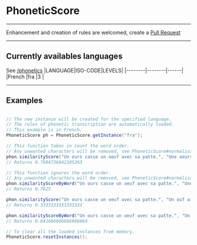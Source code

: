# PhoneticScore
----------

Enhancement and creation of rules are welcomed, create a [Pull Request](https://github.com/lpouit/PhoneticScore/pulls)

----------

## Currently availables languages
See [/phonetics](/phonetics)
|LANGUAGE|ISO-CODE|LEVELS|
|--------|--------|------|
|French  |fra     |3     |

----------

## Examples
```java

// The new instance will be created for the specified language.
// The rules of phonetic transcription are automatically loaded.
// This example is in French.
PhoneticScore ph = PhoneticScore.getInstance("fra");

// This function takes in count the word order.
// Any unwanted characters will be removed, see PhoneticScore#normalisation(String)
phon.similarityScore("Un ours casse un oeuf avec sa patte.", "Une aourse quasse un ouf avec sa pâte.");
// Returns 0.7894736842105263

// This function ignores the word order.
// Any unwanted characters will be removed, see PhoneticScore#normalisation(String)
phon.similarityScoreByWord("Un ours casse un oeuf avec sa patte.", "Une aourse quasse un ouf avec sa pâte.");
// Returns 0.7625

phon.similarityScore("Un ours casse un oeuf avec sa patte.", "Un ouf ai quassé par la pâte d'une aourse.");
// Returns 0.3333333333333333

phon.similarityScoreByWord("Un ours casse un oeuf avec sa patte.", "Un ouf ai quassé par la pâte d'une aourse.");
// Returns 0.041666666666666664

// To clear all the loaded instances from memory.
PhoneticScore.resetInstances();
```
